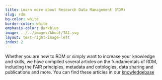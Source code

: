 ```yaml
---
title: Learn more about Research Data Management (RDM)
slug: rdm
bg-color: white
border-color: white
emphasis-color: darkblue
image: ../../images/About/TA1.svg
layout: text-right-image-left
index: 2
---
```


Whether you are new to RDM or simply want to increase your knowledge and skills, we have compiled several articles on the fundamentals of RDM, including the FAIR principles, metadata and ontologies, data sharing and publications and more.
You can find these articles in our [knowledgebase](https://nfdi4plants.org/nfdi4plants.knowledgebase/docs/fundamentals/index.html)
